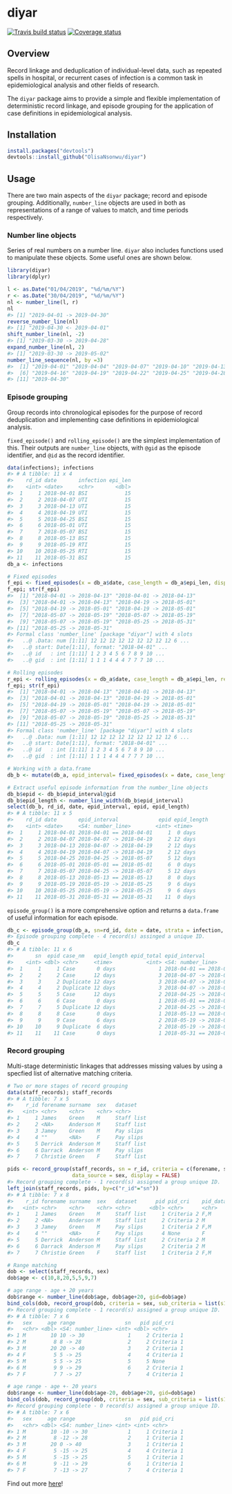 
diyar
=====

[![Travis build status](https://travis-ci.org/OlisaNsonwu/diyar.svg?branch=master)](https://travis-ci.org/OlisaNsonwu/diyar) [![Coverage status](https://codecov.io/gh/OlisaNsonwu/diyar/branch/master/graph/badge.svg)](https://codecov.io/github/OlisaNsonwu/diyar?branch=master)

Overview
--------

Record linkage and deduplication of individual-level data, such as repeated spells in hospital, or recurrent cases of infection is a common task in epidemiological analysis and other fields of research.

The `diyar` package aims to provide a simple and flexible implementation of deterministic record linkage, and episode grouping for the application of case definitions in epidemiological analysis.

Installation
------------

``` r
install.packages("devtools")
devtools::install_github("OlisaNsonwu/diyar")
```

Usage
-----

There are two main aspects of the `diyar` package; record and episode grouping. Additionally, `number_line` objects are used in both as representations of a range of values to match, and time periods respectively.

### Number line objects

Series of real numbers on a number line. `diyar` also includes functions used to manipulate these objects. Some useful ones are shown below.

``` r
library(diyar)
library(dplyr)

l <- as.Date("01/04/2019", "%d/%m/%Y")
r <- as.Date("30/04/2019", "%d/%m/%Y")
nl <- number_line(l, r)
nl
#> [1] "2019-04-01 -> 2019-04-30"
reverse_number_line(nl)
#> [1] "2019-04-30 <- 2019-04-01"
shift_number_line(nl, -2)
#> [1] "2019-03-30 -> 2019-04-28"
expand_number_line(nl, 2)
#> [1] "2019-03-30 -> 2019-05-02"
number_line_sequence(nl, by =3)
#>  [1] "2019-04-01" "2019-04-04" "2019-04-07" "2019-04-10" "2019-04-13"
#>  [6] "2019-04-16" "2019-04-19" "2019-04-22" "2019-04-25" "2019-04-28"
#> [11] "2019-04-30"
```

### Episode grouping

Group records into chronological episodes for the purpose of record deduplication and implementing case definitions in epidemiological analysis.

`fixed_episode()` and `rolling_episode()` are the simplest implementation of this. Their outputs are `number_line` objects, with `@gid` as the episode identifier, and `@id` as the record identifier.

``` r
data(infections); infections
#> # A tibble: 11 x 4
#>    rd_id date       infection epi_len
#>    <int> <date>     <chr>       <dbl>
#>  1     1 2018-04-01 BSI            15
#>  2     2 2018-04-07 UTI            15
#>  3     3 2018-04-13 UTI            15
#>  4     4 2018-04-19 UTI            15
#>  5     5 2018-04-25 BSI            15
#>  6     6 2018-05-01 UTI            15
#>  7     7 2018-05-07 BSI            15
#>  8     8 2018-05-13 BSI            15
#>  9     9 2018-05-19 RTI            15
#> 10    10 2018-05-25 RTI            15
#> 11    11 2018-05-31 BSI            15
db_a <- infections

# Fixed episodes
f_epi <- fixed_episodes(x = db_a$date, case_length = db_a$epi_len, display = FALSE)
f_epi; str(f_epi)
#>  [1] "2018-04-01 -> 2018-04-13" "2018-04-01 -> 2018-04-13"
#>  [3] "2018-04-01 -> 2018-04-13" "2018-04-19 -> 2018-05-01"
#>  [5] "2018-04-19 -> 2018-05-01" "2018-04-19 -> 2018-05-01"
#>  [7] "2018-05-07 -> 2018-05-19" "2018-05-07 -> 2018-05-19"
#>  [9] "2018-05-07 -> 2018-05-19" "2018-05-25 -> 2018-05-31"
#> [11] "2018-05-25 -> 2018-05-31"
#> Formal class 'number_line' [package "diyar"] with 4 slots
#>   ..@ .Data: num [1:11] 12 12 12 12 12 12 12 12 12 6 ...
#>   ..@ start: Date[1:11], format: "2018-04-01" ...
#>   ..@ id   : int [1:11] 1 2 3 4 5 6 7 8 9 10 ...
#>   ..@ gid  : int [1:11] 1 1 1 4 4 4 7 7 7 10 ...

# Rolling episodes
r_epi <- rolling_episodes(x = db_a$date, case_length = db_a$epi_len, recurrence_length = 40, display = FALSE)
f_epi; str(f_epi)
#>  [1] "2018-04-01 -> 2018-04-13" "2018-04-01 -> 2018-04-13"
#>  [3] "2018-04-01 -> 2018-04-13" "2018-04-19 -> 2018-05-01"
#>  [5] "2018-04-19 -> 2018-05-01" "2018-04-19 -> 2018-05-01"
#>  [7] "2018-05-07 -> 2018-05-19" "2018-05-07 -> 2018-05-19"
#>  [9] "2018-05-07 -> 2018-05-19" "2018-05-25 -> 2018-05-31"
#> [11] "2018-05-25 -> 2018-05-31"
#> Formal class 'number_line' [package "diyar"] with 4 slots
#>   ..@ .Data: num [1:11] 12 12 12 12 12 12 12 12 12 6 ...
#>   ..@ start: Date[1:11], format: "2018-04-01" ...
#>   ..@ id   : int [1:11] 1 2 3 4 5 6 7 8 9 10 ...
#>   ..@ gid  : int [1:11] 1 1 1 4 4 4 7 7 7 10 ...

# Working with a data.frame
db_b <- mutate(db_a, epid_interval= fixed_episodes(x = date, case_length = epi_len, strata = infection, display = FALSE))

# Extract useful episode information from the number_line objects
db_b$epid <- db_b$epid_interval@gid
db_b$epid_length <- number_line_width(db_b$epid_interval)
select(db_b, rd_id, date, epid_interval, epid, epid_length)
#> # A tibble: 11 x 5
#>    rd_id date       epid_interval             epid epid_length
#>    <int> <date>     <S4: number_line>        <int> <time>     
#>  1     1 2018-04-01 2018-04-01 == 2018-04-01     1  0 days    
#>  2     2 2018-04-07 2018-04-07 -> 2018-04-19     2 12 days    
#>  3     3 2018-04-13 2018-04-07 -> 2018-04-19     2 12 days    
#>  4     4 2018-04-19 2018-04-07 -> 2018-04-19     2 12 days    
#>  5     5 2018-04-25 2018-04-25 -> 2018-05-07     5 12 days    
#>  6     6 2018-05-01 2018-05-01 == 2018-05-01     6  0 days    
#>  7     7 2018-05-07 2018-04-25 -> 2018-05-07     5 12 days    
#>  8     8 2018-05-13 2018-05-13 == 2018-05-13     8  0 days    
#>  9     9 2018-05-19 2018-05-19 -> 2018-05-25     9  6 days    
#> 10    10 2018-05-25 2018-05-19 -> 2018-05-25     9  6 days    
#> 11    11 2018-05-31 2018-05-31 == 2018-05-31    11  0 days
```

`episode_group()` is a more comprehensive option and returns a `data.frame` of useful information for each episode.

``` r
db_c <- episode_group(db_a, sn=rd_id, date = date, strata = infection, case_length = epi_len, display = FALSE, group_stats = TRUE)
#> Episode grouping complete - 4 record(s) assinged a unique ID.
db_c
#> # A tibble: 11 x 6
#>       sn  epid case_nm   epid_length epid_total epid_interval           
#>    <int> <dbl> <chr>     <time>           <int> <S4: number_line>       
#>  1     1     1 Case       0 days              1 2018-04-01 == 2018-04-01
#>  2     2     2 Case      12 days              3 2018-04-07 -> 2018-04-19
#>  3     3     2 Duplicate 12 days              3 2018-04-07 -> 2018-04-19
#>  4     4     2 Duplicate 12 days              3 2018-04-07 -> 2018-04-19
#>  5     5     5 Case      12 days              2 2018-04-25 -> 2018-05-07
#>  6     6     6 Case       0 days              1 2018-05-01 == 2018-05-01
#>  7     7     5 Duplicate 12 days              2 2018-04-25 -> 2018-05-07
#>  8     8     8 Case       0 days              1 2018-05-13 == 2018-05-13
#>  9     9     9 Case       6 days              2 2018-05-19 -> 2018-05-25
#> 10    10     9 Duplicate  6 days              2 2018-05-19 -> 2018-05-25
#> 11    11    11 Case       0 days              1 2018-05-31 == 2018-05-31
```

### Record grouping

Multi-stage deterministic linkages that addresses missing values by using a specfied list of alternative matching criteria.

``` r
# Two or more stages of record grouping
data(staff_records); staff_records
#> # A tibble: 7 x 5
#>    r_id forename surname  sex   dataset   
#>   <int> <chr>    <chr>    <chr> <chr>     
#> 1     1 James    Green    M     Staff list
#> 2     2 <NA>     Anderson M     Staff list
#> 3     3 Jamey    Green    M     Pay slips 
#> 4     4 ""       <NA>     F     Pay slips 
#> 5     5 Derrick  Anderson M     Staff list
#> 6     6 Darrack  Anderson M     Pay slips 
#> 7     7 Christie Green    F     Staff list

pids <- record_group(staff_records, sn = r_id, criteria = c(forename, surname),
                     data_source = sex, display = FALSE)
#> Record grouping complete - 1 record(s) assigned a group unique ID.
left_join(staff_records, pids, by=c("r_id"="sn"))
#> # A tibble: 7 x 8
#>    r_id forename surname  sex   dataset      pid pid_cri    pid_dataset
#>   <int> <chr>    <chr>    <chr> <chr>      <dbl> <chr>      <chr>      
#> 1     1 James    Green    M     Staff list     1 Criteria 2 F,M        
#> 2     2 <NA>     Anderson M     Staff list     2 Criteria 2 M          
#> 3     3 Jamey    Green    M     Pay slips      1 Criteria 2 F,M        
#> 4     4 ""       <NA>     F     Pay slips      4 None       F          
#> 5     5 Derrick  Anderson M     Staff list     2 Criteria 2 M          
#> 6     6 Darrack  Anderson M     Pay slips      2 Criteria 2 M          
#> 7     7 Christie Green    F     Staff list     1 Criteria 2 F,M

# Range matching
dob <- select(staff_records, sex)
dob$age <- c(10,8,20,5,5,9,7)

# age range - age + 20 years
dob$range <- number_line(dob$age, dob$age+20, gid=dob$age)
bind_cols(dob, record_group(dob, criteria = sex, sub_criteria = list(s1a="range"), display = FALSE))
#> Record grouping complete - 1 record(s) assigned a group unique ID.
#> # A tibble: 7 x 6
#>   sex     age range                sn   pid pid_cri   
#>   <chr> <dbl> <S4: number_line> <int> <dbl> <chr>     
#> 1 M        10 10 -> 30              1     2 Criteria 1
#> 2 M         8 8 -> 28               2     2 Criteria 1
#> 3 M        20 20 -> 40              3     2 Criteria 1
#> 4 F         5 5 -> 25               4     4 Criteria 1
#> 5 M         5 5 -> 25               5     5 None      
#> 6 M         9 9 -> 29               6     2 Criteria 1
#> 7 F         7 7 -> 27               7     4 Criteria 1

# age range - age +- 20 years
dob$range <- number_line(dob$age-20, dob$age+20, gid=dob$age)
bind_cols(dob, record_group(dob, criteria = sex, sub_criteria = list(s1a="range"), display = FALSE))
#> Record grouping complete - 0 record(s) assigned a group unique ID.
#> # A tibble: 7 x 6
#>   sex     age range                sn   pid pid_cri   
#>   <chr> <dbl> <S4: number_line> <int> <int> <chr>     
#> 1 M        10 -10 -> 30             1     1 Criteria 1
#> 2 M         8 -12 -> 28             2     1 Criteria 1
#> 3 M        20 0 -> 40               3     1 Criteria 1
#> 4 F         5 -15 -> 25             4     4 Criteria 1
#> 5 M         5 -15 -> 25             5     1 Criteria 1
#> 6 M         9 -11 -> 29             6     1 Criteria 1
#> 7 F         7 -13 -> 27             7     4 Criteria 1
```

Find out more [here](https://olisansonwu.github.io/diyar/index.html)!
